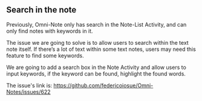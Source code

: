 ## Search in the note

Previously, Omni-Note only has search in the Note-List Activity, and can only find notes with keywords in it.

The issue we are going to solve is to allow users to search within the text note itself. If there’s a lot of text within some text notes, users may need this feature to find some keywords.

We are going to add a search box in the Note Activity and allow users to input keywords, if the keyword can be found, highlight the found words.



The issue's link is: https://github.com/federicoiosue/Omni-Notes/issues/622



